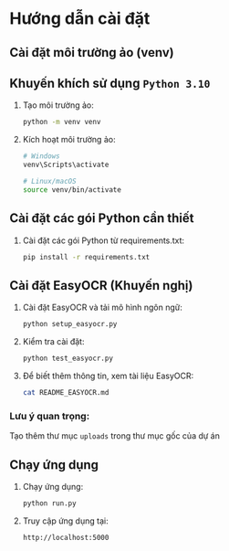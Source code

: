 # Hướng dẫn cài đặt

## Cài đặt môi trường ảo (venv)

## Khuyến khích sử dụng `Python 3.10`

1. Tạo môi trường ảo:

    ```bash
    python -m venv venv
    ```

2. Kích hoạt môi trường ảo:

    ```bash
    # Windows
    venv\Scripts\activate

    # Linux/macOS
    source venv/bin/activate
    ```

## Cài đặt các gói Python cần thiết

1. Cài đặt các gói Python từ requirements.txt:
    ```bash
    pip install -r requirements.txt
    ```

## Cài đặt EasyOCR (Khuyến nghị)

1. Cài đặt EasyOCR và tải mô hình ngôn ngữ:

    ```bash
    python setup_easyocr.py
    ```

2. Kiểm tra cài đặt:

    ```bash
    python test_easyocr.py
    ```

3. Để biết thêm thông tin, xem tài liệu EasyOCR:
    ```bash
    cat README_EASYOCR.md
    ```

### Lưu ý quan trọng:

Tạo thêm thư mục `uploads` trong thư mục gốc của dự án

## Chạy ứng dụng

1. Chạy ứng dụng:
    ```bash
    python run.py
    ```
2. Truy cập ứng dụng tại:
    ```
    http://localhost:5000
    ```
